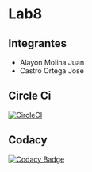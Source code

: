 # Lab8
## Integrantes
* Alayon Molina Juan
* Castro Ortega Jose

## Circle Ci
[![CircleCI](https://circleci.com/gh/circleci/circleci-docs.svg?style=svg)](https://app.circleci.com/pipelines/github/Jose1102/Lab8)

## Codacy
[![Codacy Badge](https://api.codacy.com/project/badge/Grade/9106912acf4e42f38eef7f27eb0c8522)](https://app.codacy.com/gh/Jose1102/Lab7/dashboard?utm_source=github.com&amp;utm_medium=referral&amp;utm_content=Jose1102/Lab7&amp;utm_campaign=Badge_Grade)
